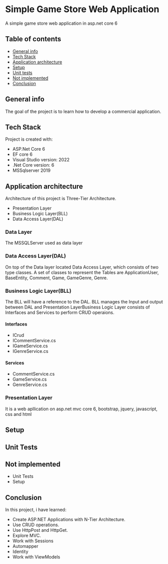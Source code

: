 # Simple Game Store Web Application

A simple game store web application in asp.net core 6

## Table of contents
* [General info](#general-info)
* [Tech Stack](#technologies)
* [Application architecture](#application-architecture)
* [Setup](#setup)
* [Unit tests](#unit-tests)
* [Not implemented](#not-implemented)
* [Conclusion](#conclusion)

## General info
The goal of the project is to learn how to develop a commercial application.
	
## Tech Stack
Project is created with:
* ASP.Net Core 6
* EF core 6
* Visual Studio version: 2022
* .Net Core version: 6
* MSSqlserver 2019

## Application architecture
Architecture of this project is Three-Tier Architecture.
* Presentation Layer
* Business Logic Layer(BLL)
* Data Access Layer(DAL)

### Data Layer
The MSSQLServer used as data layer
### Data Access Layer(DAL)
On top of the Data layer located Data Access Layer, which consists of two type classes. A set of classes to represent the Tables are ApplicationUser, BaseEntity, Comment, Game, GameGenre, Genre.
### Business Logic Layer(BLL)
The BLL will have a reference to the DAL. BLL manages the Input and output between DAL and Presentation LayerBusiness Logic Layer consists of Interfaces and Services to perform CRUD operaions.
#### Interfaces
* ICrud
* ICommentService.cs
* IGameService.cs
* IGenreService.cs
#### Services
* CommentService.cs
* GameService.cs
* GenreService.cs
### Presentation Layer
It is a web apllication on asp.net mvc core 6, bootstrap, jquery, javascript, css and html
	
## Setup

## Unit Tests

## Not implemented
* Unit Tests
* Setup


## Conclusion
In this project, i have learned:
* Create ASP.NET Applications with N-Tier Architecture.
* Use CRUD operations.
* Use HttpPost and HttpGet.
* Explore MVC.
* Work with Sessions
* Automapper
* Identity
* Work with ViewModels
